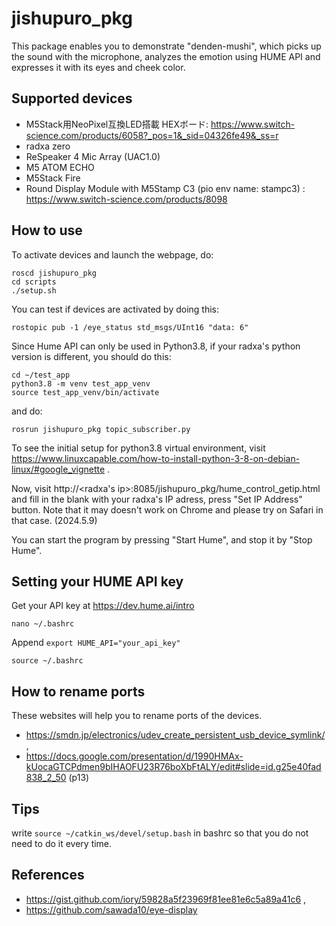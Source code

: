 # jishupuro_pkg
This package enables you to demonstrate "denden-mushi", which picks up the sound with the microphone, analyzes the emotion using HUME API and expresses it with its eyes and cheek color.

## Supported devices
* M5Stack用NeoPixel互換LED搭載 HEXボード: https://www.switch-science.com/products/6058?_pos=1&_sid=04326fe49&_ss=r
* radxa zero
* ReSpeaker 4 Mic Array (UAC1.0)
* M5 ATOM ECHO
* M5Stack Fire
* Round Display Module with M5Stamp C3 (pio env name: stampc3) : https://www.switch-science.com/products/8098

## How to use
To activate devices and launch the webpage, do:
```
roscd jishupuro_pkg
cd scripts
./setup.sh
```
You can test if devices are activated by doing this:
```
rostopic pub -1 /eye_status std_msgs/UInt16 "data: 6"
```

Since Hume API can only be used in Python3.8, if your radxa's python version is different, you should do this:
```
cd ~/test_app
python3.8 -m venv test_app_venv
source test_app_venv/bin/activate
```
and do:
```
rosrun jishupuro_pkg topic_subscriber.py
```
To see the initial setup for python3.8 virtual environment, visit
https://www.linuxcapable.com/how-to-install-python-3-8-on-debian-linux/#google_vignette .

Now, visit http://<radxa's ip>:8085/jishupuro_pkg/hume_control_getip.html and fill in the blank with your radxa's IP adress, press "Set IP Address" button.
Note that it may doesn't work on Chrome and please try on Safari in that case. (2024.5.9)

You can start the program by pressing "Start Hume", and stop it by "Stop Hume".

## Setting your HUME API key
Get your API key at https://dev.hume.ai/intro

```
nano ~/.bashrc
```
Append `export HUME_API="your_api_key"`
```
source ~/.bashrc
```

## How to rename ports
These websites will help you to rename ports of the devices.
* https://smdn.jp/electronics/udev_create_persistent_usb_device_symlink/ ,
* https://docs.google.com/presentation/d/1990HMAx-kUocaGTCPdmen9bIHAOFU23R76boXbFtALY/edit#slide=id.g25e40fad838_2_50 (p13)

## Tips
write
`source ~/catkin_ws/devel/setup.bash` in bashrc so that you do not need to do it every time.

## References
* https://gist.github.com/iory/59828a5f23969f81ee81e6c5a89a41c6 , 
* https://github.com/sawada10/eye-display
